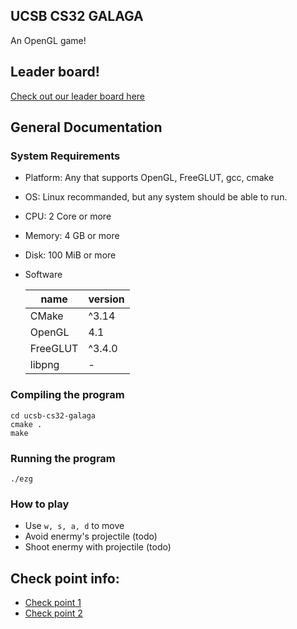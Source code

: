## UCSB CS32 GALAGA

An OpenGL game!

## Leader board!
[Check out our leader board here](https://yuxiaolejs.github.io/ucsb-cs32-galaga/leaderboard.html)

## General Documentation
### System Requirements
- Platform: Any that supports OpenGL, FreeGLUT, gcc, cmake
- OS: Linux recommanded, but any system should be able to run.
- CPU: 2 Core or more
- Memory: 4 GB or more
- Disk: 100 MiB or more
- Software


  | name     | version |
  | -------- | ------- |
  | CMake    | ^3.14   |
  | OpenGL   | 4.1     |
  | FreeGLUT | ^3.4.0  |
  | libpng   | -       |


### Compiling the program
```
cd ucsb-cs32-galaga
cmake .
make
```
### Running the program
```
./ezg
```

### How to play
- Use `w, s, a, d` to move
- Avoid enermy's projectile (todo)
- Shoot enermy with projectile (todo)

## Check point info:
- [Check point 1](ckpt1.md)
- [Check point 2](ckpt2.md)
